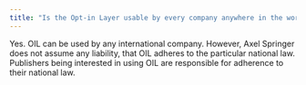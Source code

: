 ```yaml
---
title: "Is the Opt-in Layer usable by every company anywhere in the world?"
---
```

Yes. OIL can be used by any international company. However, Axel Springer does not assume any liability, that OIL adheres to the particular national law.
Publishers being interested in using OIL are responsible for adherence to their national law.
